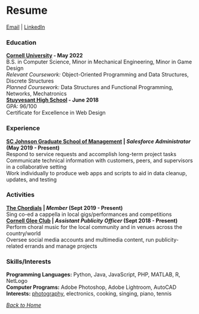 # Resume
[Email](mailto:bfs45@cornell.edu) | [LinkedIn](https://www.linkedin.com/in/benjaminfshen/)

### Education
**[Cornell University](https://www.engineering.cornell.edu/) - May 2022**  
B.S. in Computer Science, Minor in Mechanical Engineering, Minor in Game Design  
*Relevant Coursework:* Object-Oriented Programming and Data Structures, Discrete Structures  
*Planned Coursework:* Data Structures and Functional Programming, Networks, Mechatronics  
**[Stuyvesant High School](https://stuy.enschool.org/) - June 2018**  
GPA: 96/100  
Certificate for Excellence in Web Design  

### Experience
**[SC Johnson Graduate School of Management](https://www.johnson.cornell.edu/) | *Salesforce Administrator* (May 2019 - Present)**  
Respond to service requests and accomplish long-term project tasks  
Communicate technical information with customers, peers, and supervisors in a collaborative setting  
Work individually to produce web apps and scripts to aid in data cleanup, updates, and testing  

### Activities
**[The Chordials](https://chordials.com) | *Member* (Sept 2019 - Present)**  
Sing co-ed a cappella in local gigs/performances and competitions  
**[Cornell Glee Club](https://www.gleeclub.com/) | *Assistant Publicity Officer* (Sept 2018 - Present)**  
Perform choral music for the local community and in venues across the country/world  
Oversee social media accounts and multimedia content, run publicity-related errands and manage projects  

### Skills/Interests
**Programming Languages:** Python, Java, JavaScript, PHP, MATLAB, R, NetLogo  
**Computer Programs:** Adobe Photoshop, Adobe Lightroom, AutoCAD  
**Interests:** [photography](https://www.behance.net/benjaminshen), electronics, cooking, singing, piano, tennis  

*[Back to Home](/../../../about)*  

